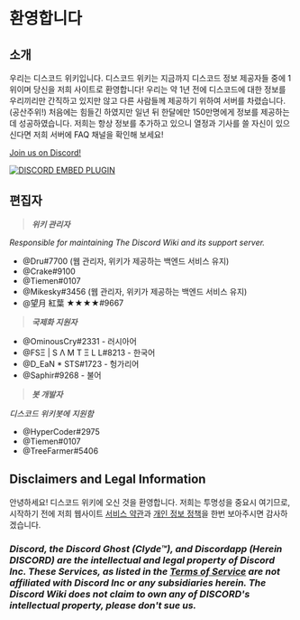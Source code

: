 <!-- TITLE: 한국어 - 홈페이지 -->
<!-- SUBTITLE: 디스코드 위키에 오신 것을 환영합니다! -->

# 환영합니다
## 소개

우리는 디스코드 위키입니다. 디스코드 위키는 지금까지 디스코드 정보 제공자들 중에 1위이며 당신을 저희 사이트로 환영합니다! 우리는 약 1년 전에 디스코드에 대한 정보를 우리끼리만 간직하고 있지만 않고 다른 사람들께 제공하기 위하여 서버를 차렸습니다. (공산주위!) 처음에는 힘들긴 하였지만 일년 뒤 한달에만 150만명에게 정보를 제공하는데 성공하였습니다. 저희는 항상 정보를 추가하고 있으니 열정과 기사를 쓸 자신이 있으신다면 저희 서버에 FAQ 채널을 확인해 보세요!

[Join us on Discord!](https://discord.gg/ZRJ9Ghh)

<a href="https://discord.gg/ZRJ9Ghh">![DISCORD EMBED PLUGIN](https://discordapp.com/api/guilds/367460196148183040/widget.png?style=banner2)</a>

## 편집자
> ***위키 관리자***

*Responsible for maintaining The Discord Wiki and its support server.*
* @Dru#7700 (웹 관리자, 위키가 제공하는 백엔드 서비스 유지)
* @Crake#9100
* @Tiemen#0107
* @Mikesky#3456 (웹 관리자, 위키가 제공하는 백엔드 서비스 유지)
* @望月 紅葉 ★★★★#9667

> ***국제화 지원자***

* @OminousCry#2331 - 러시아어
* @FSΞ | S Λ M T Ξ L L#8213 - 한국어
* @D_EaN * STS#1723 - 헝가리어
* @Saphir#9268 - 불어

> ***봇 개발자***

*디스코드 위키봇에 지원함*
* @HyperCoder#2975
* @Tiemen#0107
* @TreeFarmer#5406

## Disclaimers and Legal Information
안녕하세요! 디스코드 위키에 오신 것을 환영합니다. 저희는 투명성을 중요시 여기므로, 시작하기 전에 저희 웹사이트 [서비스 약관](/terms)과 [개인 정보 정책](/privacy)을 한번 보아주시면 감사하겠습니다.

### ***Discord, the Discord Ghost (Clyde™), and Discordapp (Herein DISCORD) are the intellectual and legal property of Discord Inc. These Services, as listed in the [Terms of Service](/terms) are not affiliated with Discord Inc or any subsidiaries herein. The Discord Wiki does not claim to own any of DISCORD's intellectual property, please don't sue us.***